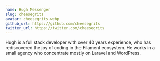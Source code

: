```yaml
---
name: Hugh Messenger
slug: cheesegrits
avatar: cheesegrits.webp
github_url: https://github.com/cheesegrits
twitter_url: https://twitter.com/cheesegrits
---
```

    
Hugh is a full stack developer with over 40 years experience, who has rediscovered the joy of coding in the Filament ecosystem.  He works in a small agency who concentrate mostly on Laravel and WordPress.
